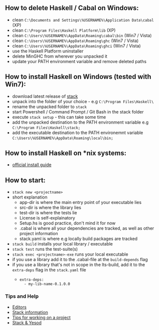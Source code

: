 ## How to delete Haskell / Cabal on Windows:

 * clean `C:\Documents and Settings\%USERNAME%\Application Data\cabal` (XP)
 * clean `C:\Program Files\Haskell Platform\lib`                       (XP)
 * clean `C:\Users\%USERNAME%\AppData\Roaming\cabal\bin`               (Win7 / Vista)
 * clean `C:\Users\%USERNAME%\AppData\Roaming\ghc`                     (Win7 / Vista)
 * clean `C:\Users\%USERNAME%\AppData\Roaming\ghci`                    (Win7 / Vista)
 * use the Haskell Platform uninstaller
 * delete MinGHC from wherever you unpacked it
 * update your PATH environment variable and remove deleted paths


## How to install Haskell on Windows (tested with Win7):

 * download latest release of [stack](https://github.com/commercialhaskell/stack/releases/tag/v0.1.5.0)
 * unpack into the folder of your choice - e.g `C:\Program Files\Haskell\`
 * rename the unpacked folder to `stack`
 * start Powershell / Command Prompt / Git Bash in the stack folder
 * execute `stack setup` - this can take some time
 * add the unpacked destination to the PATH environment variable e.g `C:\Program Files\Haskell\stack;`
 * add the executable destination to the PATH environemnt variable `C:\Users\%USERNAME%\AppData\Roaming\local\bin;`


## How to install Haskell on *nix systems:

 * [official install guide](https://github.com/commercialhaskell/stack/blob/master/doc/GUIDE.md)

## How to start:

 * `stack new <projectname>`
 * short explanation
   * app-dir is where the main entry point of your executable lies
   * src-dir is where the library lies
   * test-dir is where the tests lie
   * License is self-explainatory
   * Setup.hs is good practice, don't mind it for now
   * <projectname>.cabal is where all your dependencies are tracked, as well as other project information
   * stack.yaml is where e.g locally build packages are tracked
 * `stack build` installs your local library / executable
 * `stack test` runs the test-suite(s)
 * `stack exec <projectname>-exe` runs your local executable
 * if you use a library add it to the .cabal-file at the `build-depends` flag
 * if you use a library that's not in scope in the lts-build, add it to the `extra-deps` flag in the `stack.yaml` file
   * ```
     extra-deps:
       - my-lib-name-0.1.0.0
     ```
 




### Tips and Help

 * [Editors](https://github.com/cirquit/ffp-lib/blob/master/editors.md)
 * [Stack information](https://github.com/cirquit/ffp-lib/blob/master/stack-info.md)
 * [Tips for working on a project](https://github.com/cirquit/ffp-lib/blob/master/tips.md)
 * [Stack & Yesod](https://github.com/cirquit/ffp-lib/blob/master/stack-n-yesod.md)